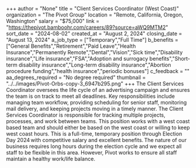 +++
author = "None"
title = "Client Services Coordinator (West Coast)"
organization = "The Pivot Group"
location = "Remote, California, Oregon, Washington"
salary = "$75,000"
link = "https://thepivot.bamboohr.com/careers/89?source=aWQ9MTM2"
sort_date = "2024-08-02"
created_at = "August 2, 2024"
closing_date = "August 13, 2024"
a_job_type = ["Temporary","Full Time"]
b_benefits = ["General Benefits","Retirement","Paid Leave","Health Insurance","Permanently Remote","Dental","Vision","Sick time","Disability insurance","Life insurance","FSA","Adoption and surrogacy benefits","Short-term disability insurance","Long-term disability insurance","Abortion procedure funding","health insurance","periodic bonuses"]
c_feedback = ""
aa_degrees_required = "No degree required"
thumbnail = "../../images/Pivot-Orbs-copy-3_6947b295.png"
+++
The Client Services Coordinator oversees the life cycle of an advertising campaign and ensures the team is on track to meet all deadlines. Key responsibilities include managing team workflow, providing scheduling for senior staff, monitoring mail delivery, and keeping projects moving in a timely manner. The Client Services Coordinator is responsible for tracking multiple projects, processes, and work between teams. This position works with a west coast based team and should either be based on the west coast or willing to keep west coast hours. This is a full-time, temporary position through Election Day 2024 with competitive salary and excellent benefits. The nature of our business requires long hours during the election cycle and we expect all staff to be flexible in this area. However, Pivot works to ensure all staff maintain a healthy work/life balance. 